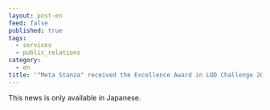 ```yaml
---
layout: post-en
feed: false
published: true
tags:
  - services
  - public_relations
category:
  - en
title: '"Meta Stanza" received the Excellence Award in LOD Challenge 2021 (in Japanese)'
---
```

This news is only available in Japanese.

